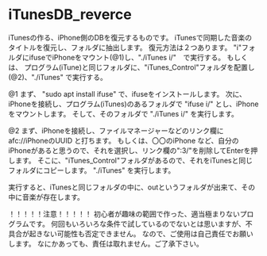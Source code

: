 # iTunesDB_reverce

iTunesの作る、iPhone側のDBを復元するものです。
iTunesで同期した音楽のタイトルを復元し、フォルダに抽出します。
復元方法は２つあります。
"i"フォルダにifuseでiPhoneをマウント(@1)し、"./iTunes i/"　で実行する。
もしくは、
プログラム(iTune)と同じフォルダに、"iTunes_Control"フォルダを配置し(@2)、"./iTunes" で実行する。

@1
まず、 "sudo apt install ifuse" で、ifuseをインストールします。
次に、iPhoneを接続し、プログラム(iTunes)のあるフォルダで "ifuse i/" とし、iPhoneをマウントします。
そして、そのフォルダで "./iTunes i/" を実行します。

@2
まず、iPhoneを接続し、ファイルマネージャーなどのリンク欄に　afc://iPhoneのUUID と打ちます。
もしくは、〇〇のiPhone など、自分のiPhoneがあると思うので、それを選択し、リンク欄の":3/"を削除してEnterを押します。
そこに、"iTunes_Control"フォルダがあるので、それをiTunesと同じフォルダにコピーします。
"./iTunes" を実行します。


実行すると、iTunesと同じフォルダの中に、outというフォルダが出来て、その中に音楽が存在します。

！！！！！注意！！！！！
初心者が趣味の範囲で作った、適当極まりないプログラムです。
何回もいろいろな条件で試しているのでないとは思いますが、不具合が起きない可能性も否定できません。
なので、ご使用は自己責任でお願いします。
なにかあっても、責任は取れません。ご了承下さい。
